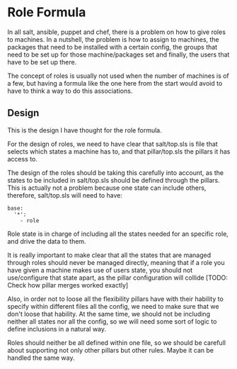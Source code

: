 Role Formula
=============

In all salt, ansible, puppet and chef, there is a problem on how to give roles to machines. In a nutshell, the problem is how to assign to machines, the packages that need to be installed with a certain config, the groups that need to be set up for those machine/packages set and finally, the users that have to be set up there.

The concept of roles is usually not used when the number of machines is of a few, but having a formula like the one here from the start would avoid to have to think a way to do this associations.


Design
------

This is the design I have thought for the role formula.

For the design of roles, we need to have clear that salt/top.sls is file that selects which states a machine has to, and that pillar/top.sls the pillars it has access to.

The design of the roles should be taking this carefully into account, as the states to be included in salt/top.sls should be defined through the pillars. This is actually not a problem because one state can include others, therefore, salt/top.sls will need to have:

```
base:
  '*':
    - role
```

Role state is in charge of including all the states needed for an specific role, and drive the data to them.


It is really important to make clear that all the states that are managed through roles should never be managed directly, meaning that if a role you have given a machine makes use of users state, you should not use/configure that state apart, as the pillar configuration will collide [TODO: Check how pillar merges worked exactly]


Also, in order not to loose all the flexibility pillars have with their hability to specify within different files all the config, we need to make sure that we don't loose that hability. At the same time, we should not be including neither all states nor all the config, so we will need some sort of logic to define inclusions in a natural way.

Roles should neither be all defined within one file, so we should be carefull about supporting not only other pillars but other rules. Maybe it can be handled the same way.
